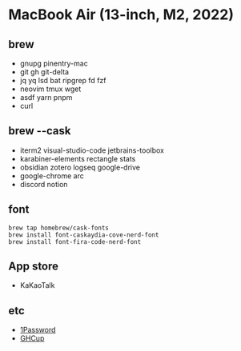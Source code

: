 
# MacBook Air (13-inch, M2, 2022)

## brew
- gnupg pinentry-mac
- git gh git-delta
- jq yq lsd bat ripgrep fd fzf
- neovim tmux wget
- asdf yarn pnpm
- curl

## brew --cask
- iterm2 visual-studio-code jetbrains-toolbox 
- karabiner-elements rectangle stats
- obsidian zotero logseq google-drive
- google-chrome arc
- discord notion

## font

```
brew tap homebrew/cask-fonts
brew install font-caskaydia-cove-nerd-font
brew install font-fira-code-nerd-font
```

## App store
- KaKaoTalk

## etc
- [1Password](https://1password.com/downloads/mac/)
- [GHCup](https://www.haskell.org/ghcup/install/)
